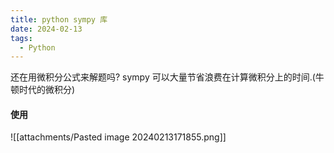```yaml
---
title: python sympy 库
date: 2024-02-13
tags:
  - Python
---
```

还在用微积分公式来解题吗? sympy 可以大量节省浪费在计算微积分上的时间.(牛顿时代的微积分)

#### 使用

![[attachments/Pasted image 20240213171855.png]]

